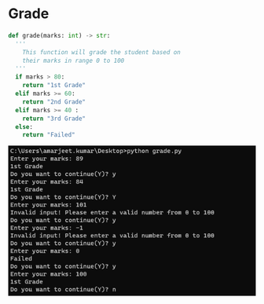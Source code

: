 # Grade

```py
def grade(marks: int) -> str:
  '''
    This function will grade the student based on 
    their marks in range 0 to 100
  '''
  if marks > 80:
    return "1st Grade"
  elif marks >= 60:
    return "2nd Grade"
  elif marks >= 40 :
    return "3rd Grade"
  else:
    return "Failed"
```

![How to execute](./assets/grade.png)